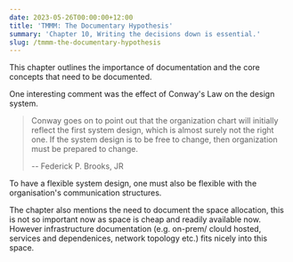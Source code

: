 ```yaml
---
date: 2023-05-26T00:00:00+12:00
title: 'TMMM: The Documentary Hypothesis'
summary: 'Chapter 10, Writing the decisions down is essential.'
slug: /tmmm-the-documentary-hypothesis
---
```


This chapter outlines the importance of documentation and the core concepts that need to be documented.

One interesting comment was the effect of Conway's Law on the design system.

>   Conway goes on to point out that the organization chart will initially reflect the first system design, which is almost surely not the right one. If the system design is to be free to change, then organization must be prepared to change.
>
> -- Federick P. Brooks, JR

To have a flexible system design, one must also be flexible with the organisation's communication structures.

The chapter also mentions the need to document the space allocation, this is not so important now as space is cheap and readily available now. However infrastructure documentation (e.g. on-prem/ clould hosted, services and dependenices, network topology etc.) fits nicely into this space.